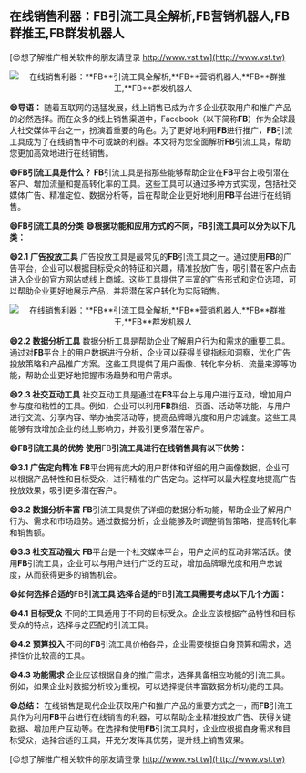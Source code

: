 ## **在线销售利器：**FB**引流工具全解析,**FB**营销机器人,**FB**群推王,**FB**群发机器人**

[😍想了解推广相关软件的朋友请登录 http://www.vst.tw](http://www.vst.tw)

 <center><img src="https://vst.tw/MP4/tuiguang/png/4.png" alt="在线销售利器：**FB**引流工具全解析,**FB**营销机器人,**FB**群推王,**FB**群发机器人"></center>

**😄导语：**
随着互联网的迅猛发展，线上销售已成为许多企业获取用户和推广产品的必然选择。而在众多的线上销售渠道中，Facebook（以下简称**FB**）作为全球最大社交媒体平台之一，扮演着重要的角色。为了更好地利用**FB**进行推广，**FB**引流工具成为了在线销售中不可或缺的利器。本文将为您全面解析**FB**引流工具，帮助您更加高效地进行在线销售。

**😄**FB**引流工具是什么？**
**FB**引流工具是指那些能够帮助企业在**FB**平台上吸引潜在客户、增加流量和提高转化率的工具。这些工具可以通过多种方式实现，包括社交媒体广告、精准定位、数据分析等，旨在帮助企业更好地利用**FB**平台进行在线销售。

**😄**FB**引流工具的分类**
**😄根据功能和应用方式的不同，**FB**引流工具可以分为以下几类：**

**😄2.1 广告投放工具**
广告投放工具是最常见的**FB**引流工具之一。通过使用**FB**的广告平台，企业可以根据目标受众的特征和兴趣，精准投放广告，吸引潜在客户点击进入企业的官方网站或线上商城。这些工具提供了丰富的广告形式和定位选项，可以帮助企业更好地展示产品，并将潜在客户转化为实际销售。

 <center><img src="https://vst.tw/MP4/tuiguang/png/5.png" alt="在线销售利器：**FB**引流工具全解析,**FB**营销机器人,**FB**群推王,**FB**群发机器人"></center>

**😄2.2 数据分析工具**
数据分析工具是帮助企业了解用户行为和需求的重要工具。通过对**FB**平台上的用户数据进行分析，企业可以获得关键指标和洞察，优化广告投放策略和产品推广方案。这些工具提供了用户画像、转化率分析、流量来源等功能，帮助企业更好地把握市场趋势和用户需求。

**😄2.3 社交互动工具**
社交互动工具是通过在**FB**平台上与用户进行互动，增加用户参与度和粘性的工具。例如，企业可以利用**FB**群组、页面、活动等功能，与用户进行交流、分享内容、举办抽奖活动等，提高品牌曝光度和用户忠诚度。这些工具能够有效增加企业的线上影响力，并吸引更多潜在客户。

**😄**FB**引流工具的优势 使用**FB**引流工具进行在线销售具有以下优势：**

**😄3.1 广告定向精准**
**FB**平台拥有庞大的用户群体和详细的用户画像数据，企业可以根据产品特性和目标受众，进行精准的广告定向。这样可以最大程度地提高广告投放效果，吸引更多潜在客户。

**😄3.2 数据分析丰富**
**FB**引流工具提供了详细的数据分析功能，帮助企业了解用户行为、需求和市场趋势。通过数据分析，企业能够及时调整销售策略，提高转化率和销售额。

**😄3.3 社交互动强大**
**FB**平台是一个社交媒体平台，用户之间的互动非常活跃。使用**FB**引流工具，企业可以与用户进行广泛的互动，增加品牌曝光度和用户忠诚度，从而获得更多的销售机会。

**😄如何选择合适的**FB**引流工具 选择合适的**FB**引流工具需要考虑以下几个方面：**

**😄4.1 目标受众**
不同的工具适用于不同的目标受众。企业应该根据产品特性和目标受众的特点，选择与之匹配的引流工具。

**😄4.2 预算投入**
不同的**FB**引流工具价格各异，企业需要根据自身预算和需求，选择性价比较高的工具。

**😄4.3 功能需求**
企业应该根据自身的推广需求，选择具备相应功能的引流工具。例如，如果企业对数据分析较为重视，可以选择提供丰富数据分析功能的工具。

**😄总结：**
在线销售是现代企业获取用户和推广产品的重要方式之一，而**FB**引流工具作为利用**FB**平台进行在线销售的利器，可以帮助企业精准投放广告、获得关键数据、增加用户互动等。在选择和使用**FB**引流工具时，企业应根据自身需求和目标受众，选择合适的工具，并充分发挥其优势，提升线上销售效果。

[😍想了解推广相关软件的朋友请登录 http://www.vst.tw](http://www.vst.tw)




